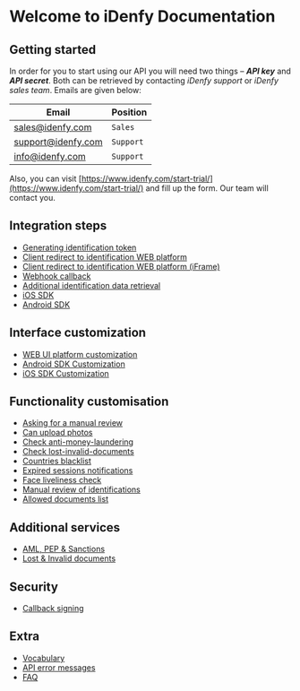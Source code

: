 # Welcome to iDenfy Documentation

## Getting started
In order for you to start using our API you will need two things – ***API key*** and ***API secret***. Both can be retrieved by contacting *iDenfy support* or *iDenfy sales team*. Emails are given below:

|Email              |Position                       |
|-------------------|-------------------------------|
|sales@idenfy.com   |`Sales`                        |
|support@idenfy.com |`Support`                      |
|info@idenfy.com    |`Support`                      |

Also, you can visit [https://www.idenfy.com/start-trial/](https://www.idenfy.com/start-trial/) and fill up the form. Our team will contact you.
## Integration steps

- [Generating identification token](https://github.com/idenfy/Documentation/blob/master/pages/GeneratingIdentificationToken.md)
- [Client redirect to identification WEB platform](https://github.com/idenfy/Documentation/blob/master/pages/ClientRedirectToWebUi.md)
- [Client redirect to identification WEB platform (iFrame)](https://github.com/idenfy/Documentation/blob/master/pages/ClientRedirectToWebUiIframe.md)
- [Webhook callback](https://github.com/idenfy/Documentation/blob/master/pages/ResultCallback.md)
- [Additional identification data retrieval](https://github.com/idenfy/Documentation/blob/master/pages/IdentificationDataRetrieval.md)
- [iOS SDK](https://github.com/idenfy/Documentation/blob/master/pages/ios-sdk.md)
- [Android SDK](https://github.com/idenfy/Documentation/blob/master/pages/ANDROID-SDK.md)

## Interface customization
- [WEB UI platform customization](https://github.com/idenfy/Documentation/blob/master/pages/WebUiCustomization.md)
- [Android SDK Customization](https://github.com/idenfy/Documentation/blob/master/pages/AndroidUICustomization.md)
- [iOS SDK Customization](https://github.com/idenfy/Documentation/blob/master/pages/IOSUICustomization.md)

## Functionality customisation
- [Asking for a manual review](https://github.com/idenfy/Documentation/blob/master/pages/functionality-customisation/AskingForManualReview.md)
- [Can upload photos](https://github.com/idenfy/Documentation/blob/master/pages/functionality-customisation/CanUpload.md)
- [Check anti-money-laundering](https://github.com/idenfy/Documentation/blob/master/pages/functionality-customisation/CheckAML.md)
- [Check lost-invalid-documents](https://github.com/idenfy/Documentation/blob/master/pages/functionality-customisation/CheckLID.md)
- [Countries blacklist](https://github.com/idenfy/Documentation/blob/master/pages/functionality-customisation/CountriesBlacklist.md)
- [Expired sessions notifications](https://github.com/idenfy/Documentation/blob/master/pages/functionality-customisation/ExpiredSessions.md)
- [Face liveliness check](https://github.com/idenfy/Documentation/blob/master/pages/functionality-customisation/FaceLiveliness.md)
- [Manual review of identifications](https://github.com/idenfy/Documentation/blob/master/pages/functionality-customisation/ReviewSuccessfulAndFailed.md)
- [Allowed documents list](https://github.com/idenfy/Documentation/blob/master/pages/functionality-customisation/SupportedDocuments.md)

## Additional services
- [AML, PEP & Sanctions](https://github.com/idenfy/Documentation/blob/master/pages/additional-services/aml.md)
- [Lost & Invalid documents](https://github.com/idenfy/Documentation/blob/master/pages/additional-services/lid.md)

## Security
- [Callback signing](https://github.com/idenfy/Documentation/blob/master/pages/CallbackSigning.md)

## Extra
- [Vocabulary](https://github.com/idenfy/Documentation/blob/master/pages/Vocabulary.md)
- [API error messages](https://github.com/idenfy/Documentation/blob/master/pages/StandardErrorMessages.md)
- [FAQ](https://github.com/idenfy/Documentation/blob/master/pages/FAQ.md)

